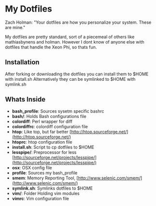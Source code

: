 # My Dotfiles

Zach Holman: "Your dotfiles are how you personalize your system. These are mine."

My dotfiles are pretty standard, sort of a piecemeal of others like mathiasbynens and holman.
However I dont know of anyone else with dotfiles that handle the Xeon Phi, so thats fun.

## Installation

After forking or downloading the dotfiles you can install them to $HOME with install.sh 
Alternatively they can be symlinked to $HOME with symlink.sh

## Whats Inside

- **bash_profile**: Sources sysetm specific bashrc
- **bash/**:  Holds Bash configurations file
- **colordiff**: Perl wrapper for diff 
- **colordiffrc**: colordiff configuration file
- **htop**: Like top, but far better [http://htop.sourceforge.net/](http://htop.sourceforge.net/)
- **htoprc**: htop configuration file
- **install.sh**: Script to cp dotfiles to $HOME
- **lesspipe/**: Preprocessor for less [http://sourceforge.net/projects/lesspipe/](http://sourceforge.net/projects/lesspipe/)
- **osx**: OSX config file
- **profile**: Sources my bash_profile
- **smem**:  Memory Reporting Tool, [http://www.selenic.com/smem/](http://www.selenic.com/smem/)
- **symlink.sh**: Symlinks dotfiles to $HOME
- **vim/**: Folder Holding vim modules
- **vimrc**: Vim configuration file
